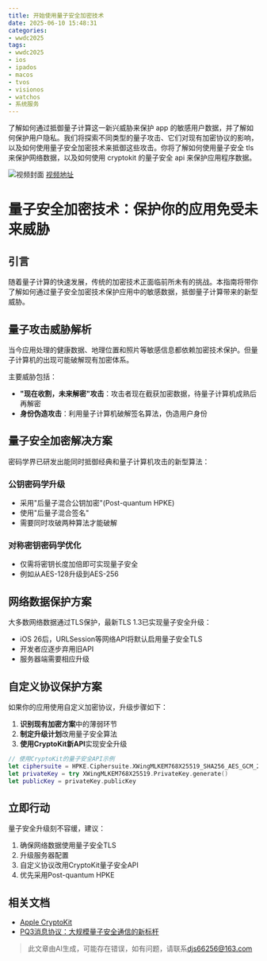 ```yaml
---
title: 开始使用量子安全加密技术
date: 2025-06-10 15:48:31
categories:
- wwdc2025
tags:
- wwdc2025
- ios
- ipados
- macos
- tvos
- visionos
- watchos
- 系统服务
---
```

了解如何通过抵御量子计算这一新兴威胁来保护 app 的敏感用户数据，并了解如何保护用户隐私。我们将探索不同类型的量子攻击、它们对现有加密协议的影响，以及如何使用量子安全加密技术来抵御这些攻击。你将了解如何使用量子安全 tls 来保护网络数据，以及如何使用 cryptokit 的量子安全 api 来保护应用程序数据。
<!--more-->

![视频封面](https://devimages-cdn.apple.com/wwdc-services/images/3055294D-836B-4513-B7B0-0BC5666246B0/10036/10036_wide_250x141_2x.jpg)
[视频地址](https://developer.apple.com/cn/videos/play/wwdc2025/314/)

# 量子安全加密技术：保护你的应用免受未来威胁

## 引言
随着量子计算的快速发展，传统的加密技术正面临前所未有的挑战。本指南将带你了解如何通过量子安全加密技术保护应用中的敏感数据，抵御量子计算带来的新型威胁。

## 量子攻击威胁解析
当今应用处理的健康数据、地理位置和照片等敏感信息都依赖加密技术保护。但量子计算机的出现可能破解现有加密体系。

主要威胁包括：
- **"现在收割，未来解密"攻击**：攻击者现在截获加密数据，待量子计算机成熟后再解密
- **身份伪造攻击**：利用量子计算机破解签名算法，伪造用户身份

## 量子安全加密解决方案
密码学界已研发出能同时抵御经典和量子计算机攻击的新型算法：

### 公钥密码学升级
- 采用"后量子混合公钥加密"(Post-quantum HPKE)
- 使用"后量子混合签名"
- 需要同时攻破两种算法才能破解

### 对称密钥密码学优化
- 仅需将密钥长度加倍即可实现量子安全
- 例如从AES-128升级到AES-256

## 网络数据保护方案
大多数网络数据通过TLS保护，最新TLS 1.3已实现量子安全升级：

- iOS 26后，URLSession等网络API将默认启用量子安全TLS
- 开发者应逐步弃用旧API
- 服务器端需要相应升级

## 自定义协议保护方案
如果你的应用使用自定义加密协议，升级步骤如下：

1. **识别现有加密方案**中的薄弱环节
2. **制定升级计划**改用量子安全算法
3. **使用CryptoKit新API**实现安全升级

```swift
// 使用CryptoKit的量子安全API示例
let ciphersuite = HPKE.Ciphersuite.XWingMLKEM768X25519_SHA256_AES_GCM_256
let privateKey = try XWingMLKEM768X25519.PrivateKey.generate()
let publicKey = privateKey.publicKey
```

## 立即行动
量子安全升级刻不容缓，建议：
1. 确保网络数据使用量子安全TLS
2. 升级服务器配置
3. 自定义协议改用CryptoKit量子安全API
4. 优先采用Post-quantum HPKE

## 相关文档
- [Apple CryptoKit](https://developer.apple.com/documentation/CryptoKit)  
- [PQ3消息协议：大规模量子安全通信的新标杆](https://security.apple.com/blog/imessage-pq3/)
> 此文章由AI生成，可能存在错误，如有问题，请联系[djs66256@163.com](djs66256@163.com)